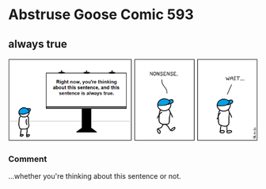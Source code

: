 # Abstruse Goose Comic 593
## always true

![image](i_know_what_youre_doing_right_now.png)
### Comment
...whether you're thinking about this sentence or not.
